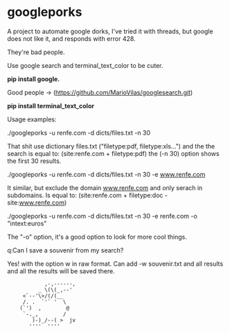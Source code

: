 # googleporks

A project to automate google dorks, I've tried it with threads, but google does not like it, and responds with error 428.

They're bad people.

Use google search and terminal_text_color to be cuter.

**pip install google.**

Good people -> (https://github.com/MarioVilas/googlesearch.git)

**pip install terminal_text_color**

Usage examples:

./googleporks -u renfe.com -d dicts/files.txt -n 30 

That shit use dictionary files.txt ("filetype:pdf, filetype:xls...") and the the search is equal to: (site:renfe.com + filetype:pdf) the (-n 30) option shows the first 30 results.

./googleporks -u renfe.com -d dicts/files.txt -n 30 -e www.renfe.com

It similar, but exclude the domain www.renfe.com and only serach in subdomains. Is equal to: (site:renfe.com + filetype:doc -site:www.renfe.com)

./googleporks -u renfe.com -d dicts/files.txt -n 30 -e renfe.com -o "intext:euros"

The "-o" option, it's a good option to look for more cool things. 

q:Can I save a souvenir from my search?

Yes! with the option w in raw format. Can add -w souvenir.txt and all results and all the results will be saved there.


                ,-,------,
              _ \(\(_,--'
         <`--'\>/(/(__
         /. .  `'` '  \
        (`')  ,        @
         `-._,        /
            )-)_/--( >  jv
           ''''  ''''